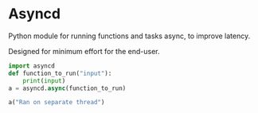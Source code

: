 # Asyncd

Python module for running functions and tasks async, to improve latency.

Designed for minimum effort for the end-user.

``` python
import asyncd
def function_to_run("input"):
    print(input)
a = asyncd.async(function_to_run)

a("Ran on separate thread")
```
